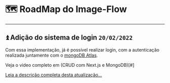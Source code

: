 # 🗺 RoadMap do Image-Flow
---
## ⏫ Adição do sistema de login `20/02/2022` 

Com essa implementação, já é possível realizar login, com a autenticação realizada juntamente com o [mongoDB Atlas](https://www.mongodb.com/pt-br/atlas/database-pt-1). 

Veja o vídeo completo em (CRUD com Next.js e MongoDB)[#]

[Leia a descrição completa desta atualização...](./dev_uploads/20-02-2022.md)